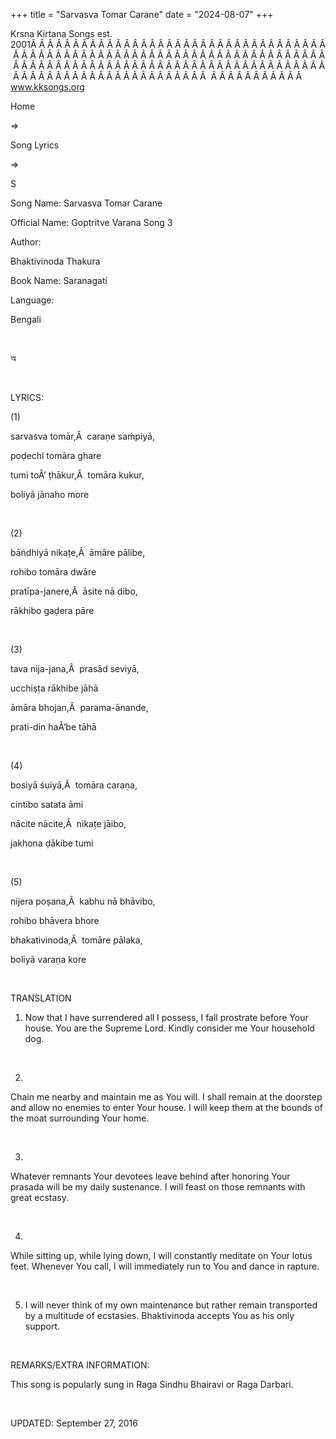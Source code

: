 +++ 
title = "Sarvasva Tomar Carane"
date = "2024-08-07"
+++

Krsna Kirtana Songs est. 2001Â Â Â Â Â Â Â Â Â Â Â Â Â Â Â Â Â Â Â Â Â Â Â Â Â Â Â Â Â Â Â Â Â Â Â Â Â Â Â Â Â Â Â Â Â Â Â Â Â Â Â Â Â Â Â Â Â Â Â Â Â Â Â Â Â Â Â Â Â Â Â Â Â Â Â Â Â Â Â Â Â Â Â Â Â Â Â Â Â Â Â Â Â Â Â Â Â Â Â Â Â Â Â Â Â Â Â Â Â Â Â Â Â Â Â Â Â Â Â Â Â Â Â Â Â Â Â Â Â Â Â Â  Â Â Â Â Â Â Â Â Â Â Â  
www.kksongs.org








Home
 
⇒
 
Song Lyrics
 
⇒
 
S


Song
Name: Sarvasva Tomar Carane


Official
Name: Goptritve Varana Song 3


Author:

Bhaktivinoda Thakura


Book
Name: 
Saranagati


Language:

Bengali


 








অ








 


LYRICS:


(1)


sarvasva
tomār,Â  caraṇe saḿpiyā,


poḍechi
tomāra ghare


tumi
toÂ’ ṭhākur,Â  tomāra kukur,


boliyā
jānaho more


 


(2)


bāńdhiyā
nikaṭe,Â  āmāre pālibe,


rohibo
tomāra dwāre


pratīpa-janere,Â 
āsite nā dibo,


rākhibo
gaḍera pāre


 


(3)


tava
nija-jana,Â  prasād seviyā,


ucchiṣṭa
rākhibe jāhā


āmāra
bhojan,Â  parama-ānande,


prati-din
haÂ’be tāhā


 


(4)


bosiyā
śuiyā,Â  tomāra caraṇa,


cintibo
satata āmi


nācite
nācite,Â  nikaṭe jāibo,


jakhona
ḍākibe tumi


 


(5)


nijera
poṣana,Â  kabhu nā bhāvibo,


rohibo
bhāvera bhore


bhakativinoda,Â 
tomāre pālaka,


boliyā
varaṇa kore


 


TRANSLATION


1) Now
that I have surrendered all I possess, I fall prostrate before Your house. You
are the Supreme Lord. Kindly consider me Your household dog.


 


2)
Chain me nearby and maintain me as You will. I shall remain at the doorstep and
allow no enemies to enter Your house. I will keep them at the bounds of the
moat surrounding Your home.


 


3)
Whatever remnants Your devotees leave behind after honoring Your prasada will
be my daily sustenance. I will feast on those remnants with great ecstasy.


 


4)
While sitting up, while lying down, I will constantly meditate on Your lotus
feet. Whenever You call, I will immediately run to You and dance in rapture.


 


5) I
will never think of my own maintenance but rather remain transported by a
multitude of ecstasies. Bhaktivinoda accepts You as his only support.


 


REMARKS/EXTRA
INFORMATION:


This
song is popularly sung in Raga Sindhu Bhairavi or Raga Darbari.


 


UPDATED:
 September 27, 2016